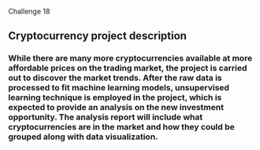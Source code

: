 Challenge 18
## Cryptocurrency project description

### While there are many more cryptocurrencies available at more affordable prices on the trading market, the project is carried out to discover the market trends. After the raw data is processed to fit machine learning models, unsupervised learning technique is employed in the project, which is expected to provide an analysis on the new investment opportunity. The analysis report will include what cryptocurrencies are in the market and how they could be grouped along with data visualization.
